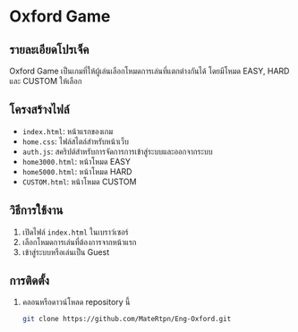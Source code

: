 # Oxford Game

## รายละเอียดโปรเจ็ค
Oxford Game เป็นเกมที่ให้ผู้เล่นเลือกโหมดการเล่นที่แตกต่างกันได้ โดยมีโหมด EASY, HARD และ CUSTOM ให้เลือก

## โครงสร้างไฟล์
- `index.html`: หน้าแรกของเกม
- `home.css`: ไฟล์สไตล์สำหรับหน้าเว็บ
- `auth.js`: สคริปต์สำหรับการจัดการการเข้าสู่ระบบและออกจากระบบ
- `home3000.html`: หน้าโหมด EASY
- `home5000.html`: หน้าโหมด HARD
- `CUSTOM.html`: หน้าโหมด CUSTOM

## วิธีการใช้งาน
1. เปิดไฟล์ `index.html` ในเบราว์เซอร์
2. เลือกโหมดการเล่นที่ต้องการจากหน้าแรก
3. เข้าสู่ระบบหรือเล่นเป็น Guest

## การติดตั้ง
1. คลอนหรือดาวน์โหลด repository นี้
   ```sh
   git clone https://github.com/MateRtpn/Eng-Oxford.git
